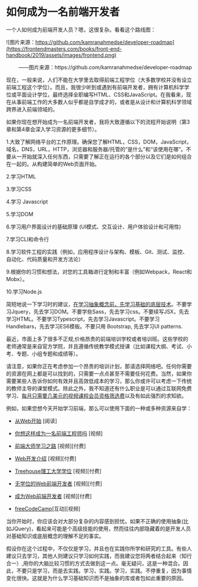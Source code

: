 # 如何成为一名前端开发者


一个人如何成为前端开发人员？嗯，这很复杂。看看这个路线图：

![图片来源：https://github.com/kamranahmedse/developer-roadmap](https://frontendmasters.com/books/front-end-handbook/2019/assets/images/frontend.png)

<p align="right">——图片来源：https://github.com/kamranahmedse/developer-roadmap </p>


现在，一般来说，人们不能在大学里去取得前端工程学位（大多数学校并没有设立前端工程这个学位）。而且，我很少听到或遇到有前端开发者，拥有计算机科学学位或平面设计学位，最终选择全职编写HTML、CSS和JavaScript。在我看来，现在从事前端工作的大多数人似乎都是自学成才的，或者是从设计和计算机科学领域跨界进入前端领域的。

如果你现在想开始成为一名前端开发者，我将大致遵循以下的流程开始说明（第3章和第4章会深入学习资源的更多细节）。

1.大致了解网络平台的工作原理。确保您了解HTML，CSS，DOM，JavaScript，域名，DNS，URL，HTTP，浏览器和服务器/托管的“是什么”和“该使用在哪”。不要从一开始就深入任何东西，只需要了解正在运行的各个部分以及它们是如何组合在一起的。从构建简单的Web页面开始。

2.学习HTML

3.学习CSS

4.学习 Javascript

5.学习DOM

6.学习用户界面设计的基础原理 (UI模式、交互设计、用户体验设计和可用性)

7.学习CLI和命令行

8.学习软件工程的实践（例如，应用程序设计与架构、模板、Git、测试、监控、自动化、代码质量和开发方法论）

9.根据你的习惯和想法，对您的工具箱进行定制和丰富（例如Webpack，React和Mobx）。

10.学习Node.js

简短地说一下学习时的建议，[在学习抽象概念前，先学习基础的底层技术](https://youtu.be/QjKH1J77gjI?list=PL055Epbe6d5bQubu5EWf_kUNA3ef_qbmL)。不要学习Jquery，先去学习DOM。不要学些Sass，先去学习css。不要续写JSX，先去学习HTML。不要学习Typescript，先去学习Javascript。不要学习 Handlebars，先去学习ES6模板。不要只用 Bootstrap, 先去学习UI patterns.

最近，市面上多了很多不正规,价格昂贵的前端培训学校或者培训班。这些学校的老师通常是来自官方学院，并且遵循传统教学模式授课（比如课程大纲、考试、小考、专题、小组专题和成绩等）。

请注意，如果你正在考虑参加一个昂贵的培训计划，那请选择网络吧。任何你需要的资源在网上都是可以找到的，只需要一点点甚至不需要任何花费。当然，如果你需要某些人告诉你如何有效并且高效低成本的学习，那么你或许可以考虑一下传统的教师主导的课堂模式。除此之外，我不知道还有什么职业是可以通过互联网免费学习、[每月只需要几美元的视频课程会员资格筛选费](https://frontendmasters.com/join/)以及有如此强烈的求知欲。


例如，如果您想今天开始学习前端，那么可以使用下面的一种或多种资源来自学：

* [从Web开始](https://developer.mozilla.org/en-US/docs/Learn/Getting_started_with_the_web) [阅读]

* [你想这样成为一名前端工程师吗](https://www.youtube.com/watch?v=Lsg84NtJbmI) [视频]

* [前端大师学习之路](https://frontendmasters.com/learn/) [视频][付费]

* [Web开发介绍](https://frontendmasters.com/courses/web-development-v2/) [视频][付费]

* [Treehouse理工大学学位](https://teamtreehouse.com/techdegree/front-end-web-development-2) [视频][付费]

* [无学位的Web前端开发者](https://www.udacity.com/course/front-end-web-developer-nanodegree--nd001) [视频][付费]

* [成为Web前端开发者](https://www.lynda.com/learning-paths/Web/become-a-front-end-web-developer) [视频][付费]

* [freeCodeCamp](https://www.freecodecamp.org/learn/)[互动][视频]

当你开始时，你应该会对大部分复杂的内容感到担忧。如果不正确的使用抽象(比如JQuery)，看起来可能是个高级技能的使用，然而往往内部隐藏着的是开发人员对基础知识或底层概念的理解不足的事实。

假设你在这个过程中，不仅仅是学习，并且也在实践你所学和研究的工具。有些人建议只去学习，其他人则建议只学习如何实践，而我建议您将两者结合起来（知行合一）,用你的大脑比较习惯的方式去做到这一点。毫无疑问，这是一种混合。因此，不要只是学习，而是去实践。学习，实践。学习，实践。不停重复，因为事情变化很快。这就是为什么学习基础知识而不是抽象的库或者包如此重要的原因。
